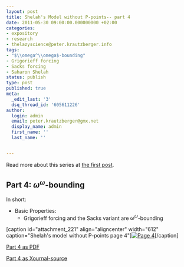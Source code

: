 ```yaml
---
layout: post
title: Shelah's Model without P-points-- part 4
date: 2011-05-30 09:00:00.000000000 +02:00
categories:
- expository
- research
- thelazyscience@peter.krautzberger.info
tags:
- "$\\omega^\\omega$-bounding"
- Grigorieff forcing
- Sacks forcing
- Saharon Shelah
status: publish
type: post
published: true
meta:
  _edit_last: '3'
  dsq_thread_id: '605611226'
author:
  login: admin
  email: peter.krautzberger@gmx.net
  display_name: admin
  first_name: ''
  last_name: ''


---
```


Read more about this series at [the first post](http://peter.krautzberger.info/2011/05/Shelah_model_without_P-points).

## Part 4: $\omega^\omega$-bounding

In short:

*   Basic Properties:
    *   Grigorieff forcing and the Sacks variant are $\omega^\omega$-bounding

[caption id="attachment_221" align="aligncenter" width="612" caption="Shelah's model without P-points page 4"][![Page 4](assets/pg_0004.jpg "pg_0004")](http://boolesrings.org/krautzberger/files/2011/08/pg_0004.jpg)[/caption]

[Part 4 as PDF](http://boolesrings.org/krautzberger/files/2011/08/pg_0004.pdf)

[Part 4 as Xournal-source](/grigorieff-sacks/pg_0004.xoj)